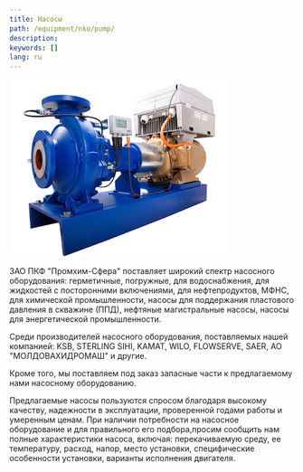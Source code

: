 ```yaml
---
title: Насосы
path: /equipment/nko/pump/
description:
keywords: []
lang: ru
---
```


![Насос](./pump-01.jpg)

ЗАО ПКФ "Промхим-Сфера" поставляет широкий спектр насосного
оборудования: герметичные, погружные, для водоснабжения, для жидкостей с
посторонними включениями, для нефтепродуктов, МФНС, для химической
промышленности, насосы для поддержания пластового давления в скважине
(ППД), нефтяные магистральные насосы, насосы для энергетической
промышленности.

Среди производителей насосного оборудования, поставляемых нашей
компанией: KSB, STERLING SIHI, KAMAT, WILO, FLOWSERVE, SAER, АО
"МОЛДОВАХИДРОМАШ" и другие.

Кроме того, мы поставляем под заказ запасные части к предлагаемому нами
насосному оборудованию.

Предлагаемые насосы пользуются спросом благодаря высокому качеству,
надежности в эксплуатации, проверенной годами работы и умеренным ценам.
При наличии потребности на насосное оборудование и для правильного его
подбора,просим сообщить нам полные характеристики насоса, включая:
перекачиваемую среду, ее температуру, расход, напор, место установки,
специфические особенности установки, варианты исполнения двигателя.
